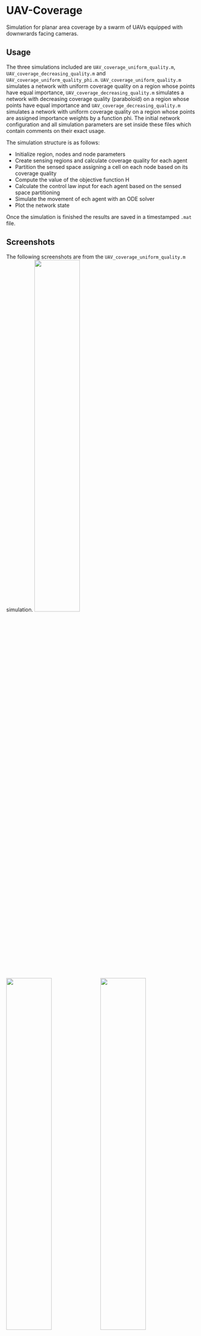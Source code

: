 # UAV-Coverage
Simulation for planar area coverage by a swarm of UAVs equipped with downwrards facing cameras.

## Usage
The three simulations included are `UAV_coverage_uniform_quality.m`, `UAV_coverage_decreasing_quality.m` and `UAV_coverage_uniform_quality_phi.m`. `UAV_coverage_uniform_quality.m` simulates a network with uniform coverage quality on a region whose points have equal importance, `UAV_coverage_decreasing_quality.m` simulates a network with decreasing coverage quality (paraboloid) on a region whose points have equal importance and `UAV_coverage_decreasing_quality.m` simulates a network with uniform coverage quality on a region whose points are assigned importance weights by a function phi. The initial network configuration and all simulation parameters are set inside these files which contain comments on their exact usage.

The simulation structure is as follows:
* Initialize region, nodes and node parameters
* Create sensing regions and calculate coverage quality for each agent
* Partition the sensed space assigning a cell on each node based on its coverage quality
* Compute the value of the objective function H
* Calculate the control law input for each agent based on the sensed space partitioning
* Simulate the movement of ech agent with an ODE solver
* Plot the network state

Once the simulation is finished the results are saved in a timestamped `.mat` file.

## Screenshots
The following screenshots are from the `UAV_coverage_uniform_quality.m` simulation.
<img src="./Screenshots/3D.png" width="49%"> <img src="./Screenshots/quality.png" width="49%">
<img src="./Screenshots/2D.png" width="49%"> <img src="./Screenshots/objective.png" width="49%">

## License
Distributed under the [Apache License Version 2.0](LICENSE.txt).
<br>
Copyright © 2016 Sotiris Papatheodorou
